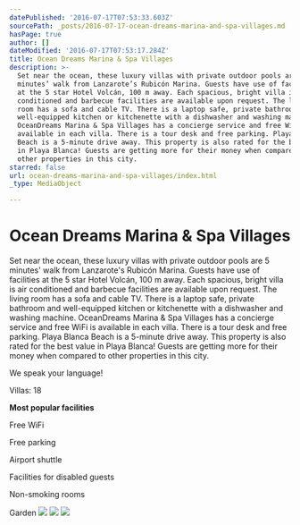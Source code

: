 ```yaml
---
datePublished: '2016-07-17T07:53:33.603Z'
sourcePath: _posts/2016-07-17-ocean-dreams-marina-and-spa-villages.md
hasPage: true
author: []
dateModified: '2016-07-17T07:53:17.284Z'
title: Ocean Dreams Marina & Spa Villages
description: >-
  Set near the ocean, these luxury villas with private outdoor pools are 5
  minutes’ walk from Lanzarote’s Rubicón Marina. Guests have use of facilities
  at the 5 star Hotel Volcán, 100 m away. Each spacious, bright villa is air
  conditioned and barbecue facilities are available upon request. The living
  room has a sofa and cable TV. There is a laptop safe, private bathroom and
  well-equipped kitchen or kitchenette with a dishwasher and washing machine.
  OceanDreams Marina & Spa Villages has a concierge service and free WiFi is
  available in each villa. There is a tour desk and free parking. Playa Blanca
  Beach is a 5-minute drive away. This property is also rated for the best value
  in Playa Blanca! Guests are getting more for their money when compared to
  other properties in this city.
starred: false
url: ocean-dreams-marina-and-spa-villages/index.html
_type: MediaObject

---
```

# Ocean Dreams Marina & Spa Villages

Set near the ocean, these luxury villas with private outdoor pools are 5 minutes' walk from Lanzarote's Rubicón Marina. Guests have use of facilities at the 5 star Hotel Volcán, 100 m away. Each spacious, bright villa is air conditioned and barbecue facilities are available upon request. The living room has a sofa and cable TV. There is a laptop safe, private bathroom and well-equipped kitchen or kitchenette with a dishwasher and washing machine. OceanDreams Marina & Spa Villages has a concierge service and free WiFi is available in each villa. There is a tour desk and free parking. Playa Blanca Beach is a 5-minute drive away. This property is also rated for the best value in Playa Blanca! Guests are getting more for their money when compared to other properties in this city.

We speak your language!

Villas: 18

**Most popular facilities**

Free WiFi

Free parking

Airport shuttle

Facilities for disabled guests

Non-smoking rooms

Garden
![](https://the-grid-user-content.s3-us-west-2.amazonaws.com/65fdc705-f98c-4739-a812-273d213e39f5.jpg)
![](https://the-grid-user-content.s3-us-west-2.amazonaws.com/d324c30b-ade9-451c-b5e2-9d926b874841.jpg)
![](https://the-grid-user-content.s3-us-west-2.amazonaws.com/13ff9d29-ac35-4db7-b36e-421e287c4305.jpg)